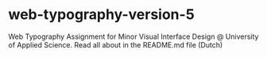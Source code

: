 # web-typography-version-5
Web Typography Assignment for Minor Visual Interface Design @ University of Applied Science. Read all about in the README.md file (Dutch)
